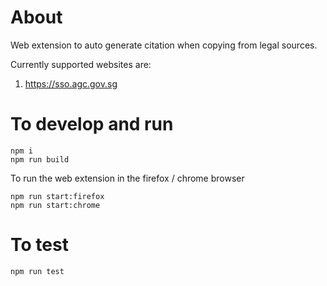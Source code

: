 # About
 Web extension to auto generate citation when copying from legal sources.

 Currently supported websites are:
 1. https://sso.agc.gov.sg 

# To develop and run
```
npm i
npm run build
```

To run the web extension in the firefox / chrome browser
```
npm run start:firefox
npm run start:chrome
```

# To test
```
npm run test
```
